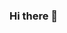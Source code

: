 ### Hi there 👋

<!--
**anovitzkij/anovitzkij** is a ✨ _special_ ✨ repository because its `README.md` (this file) appears on your GitHub profile.

Here are some ideas to get you started:

- 🔭 I’m currently working on ...
- 🌱 I’m currently learning ...
- 👯 I’m looking to collaborate on ...
- 🤔 I’m looking for help with ...
- 💬 Ask me about ...
- 📫 How to reach me: novitskii.andrei@nims.go.jp
- 😄 Pronouns: he/him
- ⚡ Fun fact: 
